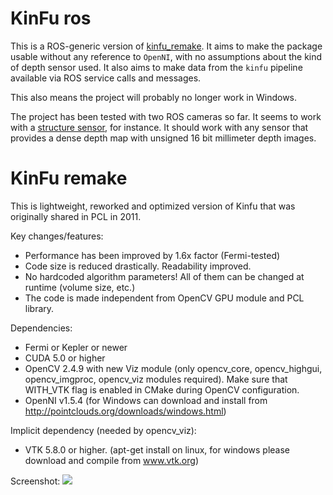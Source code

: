 KinFu ros
=========
This is a ROS-generic version of  [kinfu_remake](https://github.com/Nerei/kinfu_remake). It aims to make the package usable without any reference to `OpenNI`, with no assumptions about the kind of depth sensor used. It also aims to make data from the `kinfu` pipeline available via ROS service calls and messages.

This also means the project will probably no longer work in Windows.

The project has been tested with two ROS cameras so far. It seems to work with a [structure sensor](http://structure.io/developers), for instance. It should work with any sensor that provides a dense depth map with unsigned 16 bit millimeter depth images.


KinFu remake
============

This is lightweight, reworked and optimized version of Kinfu that was originally shared in PCL in 2011. 

Key changes/features:
* Performance has been improved by 1.6x factor (Fermi-tested)
* Code size is reduced drastically. Readability improved. 
* No hardcoded algorithm parameters! All of them can be changed at runtime (volume size, etc.)
* The code is made independent from OpenCV GPU module and PCL library. 

Dependencies:
* Fermi or Kepler or newer
* CUDA 5.0 or higher
* OpenCV 2.4.9 with new Viz module (only opencv_core, opencv_highgui, opencv_imgproc, opencv_viz modules required). Make sure that WITH_VTK flag is enabled in CMake during OpenCV configuration.
* OpenNI v1.5.4 (for Windows can download and install from http://pointclouds.org/downloads/windows.html)

Implicit dependency (needed by opencv_viz):
* VTK 5.8.0 or higher. (apt-get install on linux, for windows please download and compile from www.vtk.org)

Screenshot:
![](https://raw.githubusercontent.com/personalrobotics/kinfu_ros/master/perf-39.5fps-Tesla-C2070.png)

